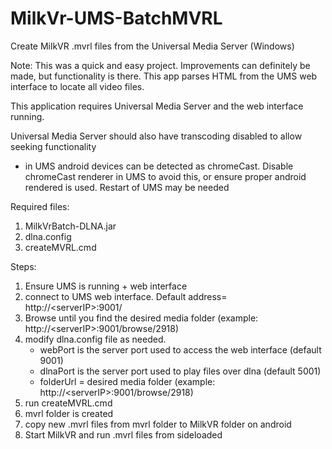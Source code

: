 # MilkVr-UMS-BatchMVRL
Create MilkVR .mvrl files from the Universal Media Server (Windows)

Note: This was a quick and easy project. Improvements can definitely be made, but functionality is there. This app parses HTML from the UMS web interface to locate all video files.

This application requires Universal Media Server and the web interface running.

Universal Media Server should also have transcoding disabled to allow seeking functionality
  - in UMS android devices can be detected as chromeCast. Disable chromeCast renderer in UMS to avoid this, or ensure proper android rendered is used. Restart of UMS may be needed 

Required files:
  
  1. MilkVrBatch-DLNA.jar
  2. dlna.config
  3. createMVRL.cmd

Steps:

1. Ensure UMS is running + web interface
2. connect to UMS web interface. Default address= http://\<serverIP\>:9001/
3. Browse until you find the desired media folder (example: http://\<serverIP\>:9001/browse/2918)
4. modify dlna.config file as needed.
    - webPort is the server port used to access the web interface (default 9001)
    - dlnaPort is the server port used to play files over dlna (default 5001)
    - folderUrl = desired media folder (example: http://\<serverIP\>:9001/browse/2918)
5. run createMVRL.cmd
6. mvrl folder is created
7. copy new .mvrl files from mvrl folder to MilkVR folder on android
8. Start MilkVR and run .mvrl files from sideloaded 
